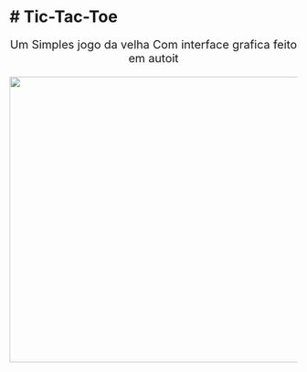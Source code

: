 <p align="center">
  <h1># Tic-Tac-Toe</h1>
</p>
<p align="center" style="font-size:20px;">
Um Simples jogo da velha Com interface grafica feito
em autoit
</p>

<p align="center">
  <img width="660" height="500" src="https://i.imgur.com/pLypjc8.png">
</p>


